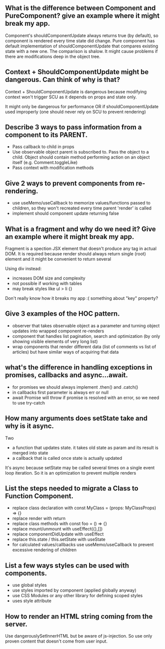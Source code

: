 ## What is the difference between Component and PureComponent? give an example where it might break my app.

Component's shouldComponentUpdate always returns true (by default), so component is rendered every time state did change.
Pure component has default implementation of shouldComponentUpdate that compares existing state with a new one.
The comparison is shalow. It might cause problems if there are modifications deep in the object tree.

## Context + ShouldComponentUpdate might be dangerous. Can think of why is that?

Context + ShouldComponentUpdate is dangerous because modifying context won't trigger SCU as it depends on props and state only.

It might only be dangerous for performance OR if shouldComponentUpdate used improperly (one should never rely on SCU to prevent rendering)

## Describe 3 ways to pass information from a component to its PARENT.

- Pass callback to child in props
- Use observable object parent is subscribed to. Pass the object to a child. Object should contain method performing action on an object itself (e.g. Comment.toggleLike)
- Pass context with modification methods


## Give 2 ways to prevent components from re-rendering.

- use useMemo/useCallback to memorize values/functions passed to children, so they won't recreated every time parent 'render' is called
- implement should component update returning false

## What is a fragment and why do we need it? Give an example where it might break my app.

Fragment is a spection JSX element that doesn't produce any tag in actual DOM. It is required because render should always return single (root) element and it might be convenient to return several

Using div instead:

- increases DOM size and complexity
- not possible if working with tables
- may break styles like ul > li {}

Don't really know how it breaks my app :( something about "key" property?
 
## Give 3 examples of the HOC pattern.

- observer that takes observable object as a parameter and turning object updates into wrapped component re-renders
- component that handles list pagination, search and optimization (by only showing visible elements of very long list)
- wrap components that render different data (list of comments vs list of articles) but have similar ways of acquiring that data

## what's the difference in handling exceptions in promises, callbacks and async...await.

- for promises we should always implement .then() and .catch()
- in callbacks first parameter is always err or null
- await Promise will throw if promise is resolved with an error, so we need to use try-catch

## How many arguments does setState take and why is it async.

Two

- a function that updates state. it takes old state as param and its result is merged into state
- a callback that is called once state is actually updated

It's async because setState may be called several times on a single event loop iteration. So it is an optimization to prevent multiple renders

## List the steps needed to migrate a Class to Function Component.

- replace class declaration with const MyClass = (props: MyClassProps) => {}
- replace render with return
- replace class methods with const foo = () => {}
- replace mount/unmount with useEffect({},[])
- replace componentDidUpdate with useEffect
- replace this.state / this.setState with useState
- for calculated values/callbacks use useMemo/useCallback to prevent excessive rendering of children

## List a few ways styles can be used with components.

- use global styles
- use styles imported by component (applied globally anyway)
- use CSS Modules or any other library for defining scoped styles
- uses style attribute

## How to render an HTML string coming from the server.

Use dangerouslySetInnerHTML but be aware of js-injection. So use only proven content that doesn't come from user input.